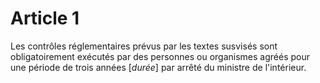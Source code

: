 # Article 1

Les contrôles réglementaires prévus par les textes susvisés sont obligatoirement exécutés par des personnes ou organismes agréés pour une période de trois années [*durée*] par arrêté du ministre de l'intérieur.
